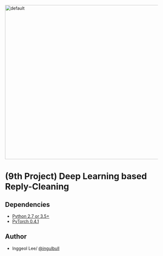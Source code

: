 <img width="508" alt="default" src="https://user-images.githubusercontent.com/35494111/44089072-6dd7196c-a000-11e8-8c43-d014eacdff15.PNG">

# (9th Project) Deep Learning based Reply-Cleaning

## Dependencies
* [Python 2.7 or 3.5+](https://www.anaconda.com/download/)
* [PyTorch 0.4.1](https://pytorch.org/)

## Author
* Inggeol Lee/ [@ingulbull](https://github.com/ingulbull)
